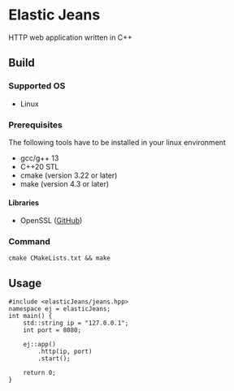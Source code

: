Elastic Jeans
===
HTTP web application written in C++

## Build
### Supported OS
- Linux
### Prerequisites
The following tools have to be installed in your linux environment
- gcc/g++ 13
- C++20 STL
- cmake (version 3.22 or later)
- make (version 4.3 or later)
#### Libraries
- OpenSSL ([GitHub](https://github.com/openssl/openssl))

### Command
```
cmake CMakeLists.txt && make
```

## Usage
```
#include <elasticJeans/jeans.hpp>
namespace ej = elasticJeans;
int main() {
    std::string ip = "127.0.0.1";
    int port = 8080;
    
    ej::app()
        .http(ip, port)
        .start();

    return 0;
}
```

